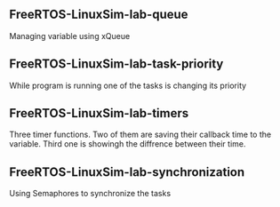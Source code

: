## FreeRTOS-LinuxSim-lab-queue
Managing variable using xQueue 
## FreeRTOS-LinuxSim-lab-task-priority
While program is running one of the tasks is changing its priority 
## FreeRTOS-LinuxSim-lab-timers
Three timer functions. Two of them are saving their callback time to the variable.
Third one is showingh the diffrence between their time.
## FreeRTOS-LinuxSim-lab-synchronization
Using Semaphores to synchronize the tasks